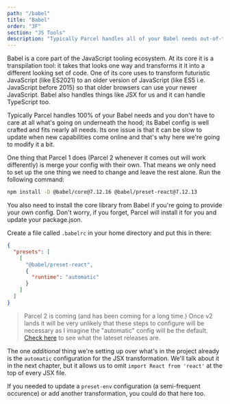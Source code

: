 ```yaml
---
path: "/babel"
title: "Babel"
order: "3F"
section: "JS Tools"
description: "Typically Parcel handles all of your Babel needs out-of-the-box but the pet app project needs one specific transformation. Brian demonstrates how to set up a new Babel configuration."
---
```


Babel is a core part of the JavaScript tooling ecosystem. At its core it is a transpilation tool: it takes that looks one way and transforms it it into a different looking set of code. One of its core uses to transform futuristic JavaScript (like ES2021) to an older version of JavaScript (like ES5 i.e. JavaScript before 2015) so that older browsers can use your newer JavaScript. Babel also handles things like JSX for us and it can handle TypeScript too.

Typically Parcel handles 100% of your Babel needs and you don't have to care at all what's going on underneath the hood; its Babel config is well crafted and fits nearly all needs. Its one issue is that it can be slow to update when new capabilities come online and that's why here we're going to modify it a bit.

One thing that Parcel 1 does (Parcel 2 whenever it comes out will work differently) is merge your config with their own. That means we only need to set up the one thing we need to change and leave the rest alone. Run the following command:

```bash
npm install -D @babel/core@7.12.16 @babel/preset-react@7.12.13
```

You also need to install the core library from Babel if you're going to provide your own config. Don't worry, if you forget, Parcel will install it for you and update your package.json.

Create a file called `.babelrc` in your home directory and put this in there:

```json
{
  "presets": [
    [
      "@babel/preset-react",
      {
        "runtime": "automatic"
      }
    ]
  ]
}
```

> Parcel 2 is coming (and has been coming for a long time.) Once v2 lands it will be very unlikely that these steps to configure will be necessary as I imagine the "automatic" config will be the default. [Check here][releases] to see what the lateset releases are.

The one _additional_ thing we're setting up over what's in the project already is the `automatic` configuration for the JSX transformation. We'll talk about it in the next chapter, but it allows us to omit `import React from 'react'` at the top of every JSX file.

If you needed to update a `preset-env` configuration (a semi-frequent occurence) or add another transformation, you could do that here too.

[releases]: https://github.com/parcel-bundler/parcel/releases
